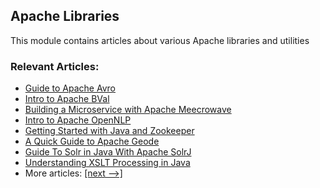 ## Apache Libraries

This module contains articles about various Apache libraries and utilities

### Relevant Articles:
- [Guide to Apache Avro](https://www.baeldung.com/java-apache-avro)
- [Intro to Apache BVal](https://www.baeldung.com/apache-bval)
- [Building a Microservice with Apache Meecrowave](https://www.baeldung.com/apache-meecrowave)
- [Intro to Apache OpenNLP](https://www.baeldung.com/apache-open-nlp)
- [Getting Started with Java and Zookeeper](https://www.baeldung.com/java-zookeeper)
- [A Quick Guide to Apache Geode](https://www.baeldung.com/apache-geode)
- [Guide To Solr in Java With Apache SolrJ](https://www.baeldung.com/apache-solrj)
- [Understanding XSLT Processing in Java](https://www.baeldung.com/java-extensible-stylesheet-language-transformations)
- More articles: [[next -->]](../apache-libraries-2)